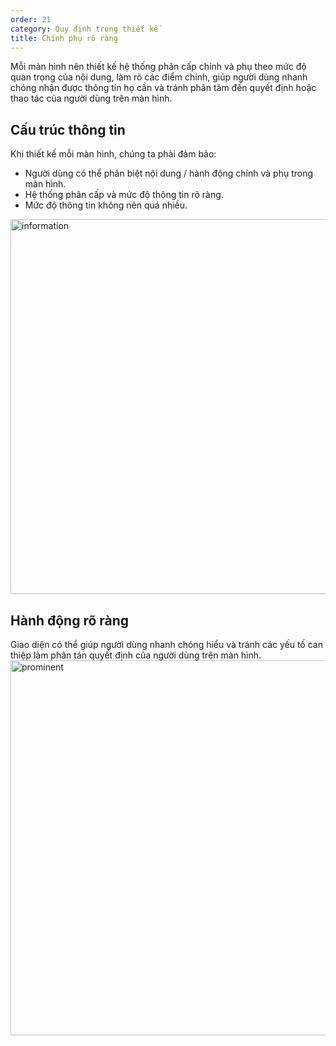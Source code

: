 ```yaml
---
order: 21
category: Quy định trong thiết kế
title: Chính phụ rõ ràng
---
```

Mỗi màn hình nên thiết kế hệ thống phân cấp chính và phụ theo mức độ quan trọng của nội dung, làm rõ các điểm chính, giúp người dùng nhanh chóng nhận được thông tin họ cần và tránh phân tâm đến quyết định hoặc thao tác của người dùng trên màn hình.

## Cấu trúc thông tin

Khi thiết kế mỗi màn hình, chúng ta phải đảm bảo:
- Người dùng có thể phân biệt nội dung / hành động chính và phụ trong màn hình.
- Hệ thống phân cấp và mức độ thông tin rõ ràng.
- Mức độ thông tin không nên quá nhiều. <br />
<img class="img-basic" src="https://salt.tikicdn.com/ts/social/28/59/70/6959d9f7ac5d8b464f0f17e0197274ff.png" alt="information" height="600px" />


## Hành động rõ ràng

Giao diện có thể giúp người dùng nhanh chóng hiểu và tránh các yếu tố can thiệp làm phân tán quyết định của người dùng trên màn hình. <br />
<img class="img-basic" src="https://salt.tikicdn.com/ts/social/37/37/be/9cfbb8a8edcf8d7c11eac6978e82659f.png" alt="prominent" height="600px" />


